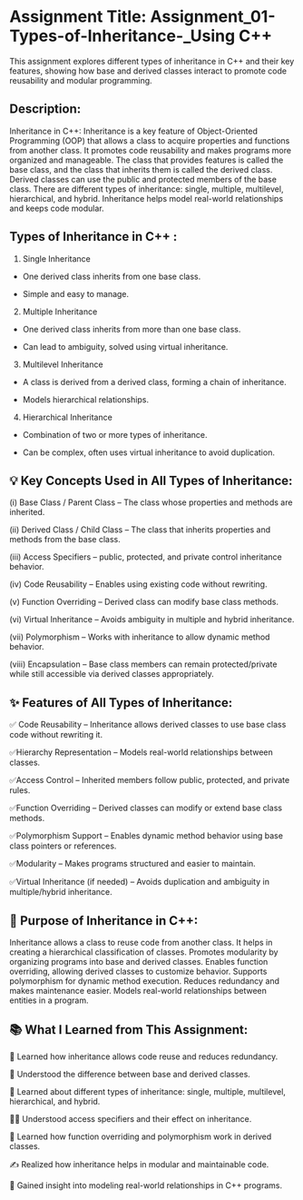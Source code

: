 
# Assignment Title: Assignment_01-Types-of-Inheritance-_Using C++


This assignment explores different types of inheritance in C++ and their key features, showing how base and derived classes interact to promote code reusability and modular programming.


## Description:

Inheritance in C++: 
Inheritance is a key feature of Object-Oriented Programming (OOP) that allows a class to acquire properties and functions from another class. It promotes code reusability and makes programs more organized and manageable. The class that provides features is called the base class, and the class that inherits them is called the derived class. Derived classes can use the public and protected members of the base class. There are different types of inheritance: single, multiple, multilevel, hierarchical, and hybrid. Inheritance helps model real-world relationships and keeps code modular.
## Types of Inheritance in C++ :

1. Single Inheritance

* One derived class inherits from one base class.

* Simple and easy to manage.

2. Multiple Inheritance

* One derived class inherits from more than one base class.

* Can lead to ambiguity, solved using virtual inheritance.

3. Multilevel Inheritance

* A class is derived from a derived class, forming a chain of inheritance.

* Models hierarchical relationships.

4. Hierarchical Inheritance

* Combination of two or more types of inheritance.

* Can be complex, often uses virtual inheritance to avoid duplication.
## 💡 Key Concepts Used in All Types of Inheritance:

(i) Base Class / Parent Class – The class whose properties and methods are inherited.

(ii) Derived Class / Child Class – The class that inherits properties and methods from the base class.

(iii) Access Specifiers – public, protected, and private control inheritance behavior.

(iv) Code Reusability – Enables using existing code without rewriting.

(v) Function Overriding – Derived class can modify base class methods.

(vi) Virtual Inheritance – Avoids ambiguity in multiple and hybrid inheritance.

(vii) Polymorphism – Works with inheritance to allow dynamic method behavior.

(viii) Encapsulation – Base class members can remain protected/private while still accessible via derived classes appropriately.
## ✨ Features of All Types of Inheritance:

✅ Code Reusability – Inheritance allows derived classes to use base class code without rewriting it.

✅Hierarchy Representation – Models real-world relationships between classes.

✅Access Control – Inherited members follow public, protected, and private rules.

✅Function Overriding – Derived classes can modify or extend base class methods.

✅Polymorphism Support – Enables dynamic method behavior using base class pointers or references.

✅Modularity – Makes programs structured and easier to maintain.

✅Virtual Inheritance (if needed) – Avoids duplication and ambiguity in multiple/hybrid inheritance.
## 🔔 Purpose of Inheritance in C++:

Inheritance allows a class to reuse code from another class. It helps in creating a hierarchical classification of classes. Promotes modularity by organizing programs into base and derived classes. Enables function overriding, allowing derived classes to customize behavior. Supports polymorphism for dynamic method execution. Reduces redundancy and makes maintenance easier. Models real-world relationships between entities in a program.
## 📚 What I Learned from This Assignment:

🧠 Learned how inheritance allows code reuse and reduces redundancy.

🔄 Understood the difference between base and derived classes.

🧮 Learned about different types of inheritance: single, multiple, multilevel, hierarchical, and hybrid.

🧑‍💻 Understood access specifiers and their effect on inheritance.

🧩 Learned how function overriding and polymorphism work in derived classes.

✍️ Realized how inheritance helps in modular and maintainable code.

🚀 Gained insight into modeling real-world relationships in C++ programs.

